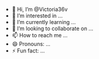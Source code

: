 - 👋 Hi, I’m @Victoria36v
- 👀 I’m interested in ...
- 🌱 I’m currently learning ...
- 💞️ I’m looking to collaborate on ...
- 📫 How to reach me ...
- 😄 Pronouns: ...
- ⚡ Fun fact: ...

<!---
Victoria36v/Victoria36v is a ✨ special ✨ repository because its `README.md` (this file) appears on your GitHub profile.
You can click the Preview link to take a look at your changes.
--->
